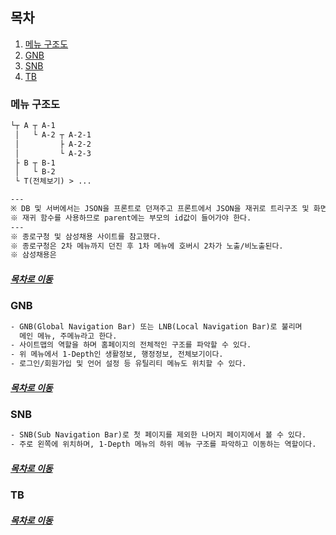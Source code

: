 ## 목차
1. [메뉴 구조도](#메뉴-구조도)
2. [GNB](#GNB)
3. [SNB](#SNB)
4. [TB](#TB)

### 메뉴 구조도
```txt
└┬ A ┬ A-1
 │   └ A-2 ┬ A-2-1
 │         ├ A-2-2
 │         └ A-2-3
 ├ B ┬ B-1
 │   └ B-2
 └ T(전체보기) > ...

---
※ DB 및 서버에서는 JSON을 프론트로 던져주고 프론트에서 JSON을 재귀로 트리구조 및 화면에 그려주는 것을 생각했다(추후 서버에서 트리로 변경하는 것 고려).
※ 재귀 함수를 사용하므로 parent에는 부모의 id값이 들어가야 한다.
---
※ 종로구청 및 삼성채용 사이트를 참고했다.
※ 종로구청은 2차 메뉴까지 던진 후 1차 메뉴에 호버시 2차가 노출/비노출된다.
※ 삼성채용은
```

##### [목차로 이동](#목차)

### GNB
```txt
- GNB(Global Navigation Bar) 또는 LNB(Local Navigation Bar)로 불리며
  메인 메뉴, 주메뉴라고 한다.
- 사이트맵의 역할을 하며 홈페이지의 전체적인 구조를 파악할 수 있다.
- 위 메뉴에서 1-Depth인 생활정보, 행정정보, 전체보기이다.
- 로그인/회원가입 및 언어 설정 등 유틸리티 메뉴도 위치할 수 있다.
```

##### [목차로 이동](#목차)

### SNB
```txt
- SNB(Sub Navigation Bar)로 첫 페이지를 제외한 나머지 페이지에서 볼 수 있다.
- 주로 왼쪽에 위치하며, 1-Depth 메뉴의 하위 메뉴 구조를 파악하고 이동하는 역할이다.
```

##### [목차로 이동](#목차)

### TB



##### [목차로 이동](#목차)